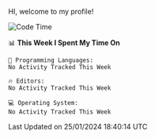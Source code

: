 HI, welcome to my profile!
<!--START_SECTION:waka-->
![Code Time](http://img.shields.io/badge/Code%20Time-1%2C832%20hrs%2028%20mins-blue)

📊 **This Week I Spent My Time On** 

```text
💬 Programming Languages: 
No Activity Tracked This Week

🔥 Editors: 
No Activity Tracked This Week

💻 Operating System: 
No Activity Tracked This Week
```


 Last Updated on 25/01/2024 18:40:14 UTC
<!--END_SECTION:waka-->
